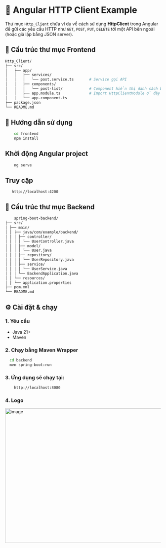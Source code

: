 # 📡 Angular HTTP Client Example

Thư mục `Http_Client` chứa ví dụ về cách sử dụng **HttpClient** trong Angular để gửi các yêu cầu HTTP như `GET`, `POST`, `PUT`, `DELETE` tới một API bên ngoài (hoặc giả lập bằng JSON server).

## 📁 Cấu trúc thư mục Frontend

```bash
Http_Client/
├── src/
│   ├── app/
│   │   ├── services/
│   │   │   └── post.service.ts       # Service gọi API
│   │   ├── components/
│   │   │   └── post-list/            # Component hiển thị danh sách bài viết
│   │   ├── app.module.ts             # Import HttpClientModule ở đây
│   │   └── app.component.ts
├── package.json
└── README.md
```
## 🚀 Hướng dẫn sử dụng
  ```bash
      cd frontend
      npm install
  ```
## Khởi động Angular project
  ```bash
      ng serve
  ```
## Truy cập

       http://localhost:4200
       
## 📁 Cấu trúc thư mục Backend
  ```bash
      spring-boot-backend/
├── src/
│ ├── main/
│ │ ├── java/com/example/backend/
│ │ │ ├── controller/
│ │ │ │ └── UserController.java
│ │ │ ├── model/
│ │ │ │ └── User.java
│ │ │ ├── repository/
│ │ │ │ └── UserRepository.java
│ │ │ ├── service/
│ │ │ │ └── UserService.java
│ │ │ └── BackendApplication.java
│ │ └── resources/
│ │ └── application.properties
├── pom.xml
└── README.md
  ```
## ⚙️ Cài đặt & chạy
  ### 1. Yêu cầu

- Java 21+
- Maven

### 2. Chạy bằng Maven Wrapper

```bash
  cd backend
  mvn spring-boot:run
```
### 3. Ứng dụng sẽ chạy tại:
  ```bash
      http://localhost:8080
  ```
### 4. Logo
  <img width="715" height="436" alt="image" src="https://github.com/user-attachments/assets/1f0a1024-8cb1-4087-8bec-a7d9317df881" />
